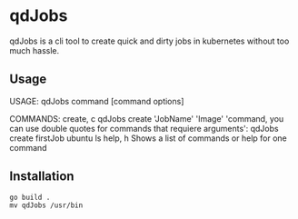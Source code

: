# qdJobs

qdJobs is a cli tool to create quick and dirty jobs in kubernetes without too much hassle. 

## Usage
USAGE:
   qdJobs command [command options]

COMMANDS:
   create, c  qdJobs create 'JobName' 'Image' 'command, you can use double quotes for commands that requiere arguments': qdJobs create firstJob ubuntu ls
   help, h    Shows a list of commands or help for one command

## Installation

``` 
go build .
mv qdJobs /usr/bin
```
